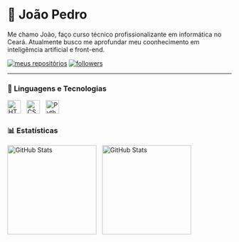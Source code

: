 # 🤑 João Pedro

Me chamo João, faço curso técnico profissionalizante em informática no Ceará. Atualmente busco me aprofundar meu coonhecimento em inteligêmcia artificial e front-end.

   <p align="left">
      <a href="https://github.com/joaolmsr?tab=repositories">
         <img alt="meus repositórios" title="Meus repositórios" src="https://custom-icon-badges.demolab.com/badge/-My%20Repos-blue?style=for-the-badge&logoColor=white&logo=repo"/></a> 
      <a href="https://github.com/joaolmsr?tab=followers">
         <img alt="followers" title="Me siga" src="https://custom-icon-badges.demolab.com/github/followers/joaolmsr?color=236ad3&labelColor=1155ba&style=for-the-badge&logo=person-add&label=Follow&logoColor=white"/></a>
   </p>

---

### 🤖 Linguagens e Tecnologias

<img 
    align="left" 
    alt="HTML"
    title="HTML" 
    width="30px" 
    style="padding-right: 10px;" 
    src="https://cdn.jsdelivr.net/gh/devicons/devicon@latest/icons/html5/html5-original.svg" 
/>
<img 
    align="left" 
    alt="CSS" 
    title="CSS"
    width="30px" 
    style="padding-right: 10px;" 
    src="https://cdn.jsdelivr.net/gh/devicons/devicon@latest/icons/css3/css3-original.svg" 
/>
<img 
    align="left" 
    alt="Python" 
    title="Python"
    width="30px" 
    style="padding-right: 10px;" 
    src="https://cdn.jsdelivr.net/gh/devicons/devicon@latest/icons/python/python-original.svg" 
/>

<br/>
<br/>

### 📊 Estatísticas

<p>
  <img 
    align="left" 
    alt="GitHub Stats" 
    height="200" 
    style="padding-right: 10px;" 
    src="https://github-readme-stats.vercel.app/api?username=joaolmsr&show_icons=true&theme=tokyonight&include_all_commits=true&locale=pt-br" 
  />

<img 
      align="left" 
      alt="GitHub Stats" 
      height="200" 
      src="https://github-readme-stats.vercel.app/api/top-langs/?username=joaolmsr&theme=tokyonight&layout=compact&custom_title=Tecnologias&langs_count=9" 
  />

</p>
